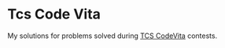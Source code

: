 # Tcs Code Vita

My solutions for problems solved during [TCS CodeVita](http://www.tcs.com/Pages/CodeVita.aspx) contests.
